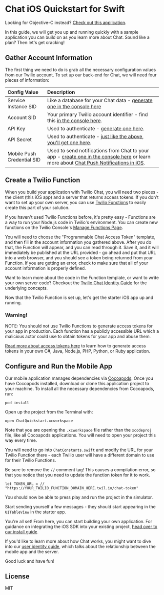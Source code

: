 # Chat iOS Quickstart for Swift

Looking for Objective-C instead? [Check out this application](https://github.com/TwilioDevEd/chat-quickstart-objc).

In this guide, we will get you up and running quickly with a sample application
you can build on as you learn more about Chat. Sound like a plan? Then
let's get cracking!

## Gather Account Information

The first thing we need to do is grab all the necessary configuration values from our
Twilio account. To set up our back-end for Chat, we will need four 
pieces of information:

| Config Value  | Description |
| :-------------  |:------------- |
Service Instance SID | Like a database for your Chat data - [generate one in the console here](https://www.twilio.com/console/chat/services)
Account SID | Your primary Twilio account identifier - find this [in the console here](https://www.twilio.com/console/chat/getting-started).
API Key | Used to authenticate - [generate one here](https://console.twilio.com/us1/account/keys-credentials/api-keys?frameUrl=%2Fconsole%2Fproject%2Fapi-keys%3Fx-target-region%3Dus1).
API Secret | Used to authenticate - [just like the above, you'll get one here](https://console.twilio.com/us1/account/keys-credentials/api-keys?frameUrl=%2Fconsole%2Fproject%2Fapi-keys%3Fx-target-region%3Dus1).
Mobile Push Credential SID | Used to send notifications from Chat to your app - [create one in the console here](https://www.twilio.com/console/chat/credentials) or learn more about [Chat Push Notifications in iOS](https://www.twilio.com/docs/chat/ios/push-notifications-ios).

## Create a Twilio Function

When you build your application with Twilio Chat, you will need two pieces - the client (this iOS app) and a server that returns access tokens. If you don't want to set up your
own server, you can use [Twilio Functions](https://www.twilio.com/docs/api/runtime/functions) to easily create this part of your solution. 

If you haven't used Twilio Functions before, it's pretty easy - Functions are a way to 
run your Node.js code in Twilio's environment. You can create new functions on the Twilio Console's [Manage Functions Page](https://console.twilio.com/us1/develop/functions/classic/list?frameUrl=%2Fconsole%2Ffunctions%2Fmanage%3Fx-target-region%3Dus1).

You will need to choose the "Programmable Chat Access Token" template, and then fill in the account information you gathered above. After you do that, the Function will appear, and you can read through it. Save it, and it will immediately be published at the URL provided - go ahead and put that URL into a web browser, and you should see a token being returned from your Function. If you are getting an error, check to make sure that all of your account information is properly defined.

Want to learn more about the code in the Function template, or want to write your own server code? Checkout the [Twilio Chat Identity Guide](https://www.twilio.com/docs/api/chat/guides/identity) for the underlying concepts.

Now that the Twilio Function is set up, let's get the starter iOS app up and running.

### Warning!

NOTE: You should not use Twilio Functions to generate access tokens for your app in production. Each function has a publicly accessible URL which a malicious actor could use to obtain tokens for your app and abuse them.

[Read more about access tokens here](https://www.twilio.com/docs/api/chat/guides/identity) to learn how to generate access tokens in your own C#, Java, Node.js, PHP, Python, or Ruby application.


## Configure and Run the Mobile App

Our mobile application manages dependencies via [Cocoapods](https://cocoapods.org/).
Once you have Cocoapods installed, download or clone this application project to
your machine.  To install all the necessary dependencies from Cocoapods, run:

```
pod install
```

Open up the project from the Terminal with:

```
open ChatQuickstart.xcworkspace
```

Note that you are opening the `.xcworkspace` file rather than the `xcodeproj`
file, like all Cocoapods applications. You will need to open your project this
way every time. 

You will need to go into `ChatConstants.swift` and modify the URL for your
Twilio Function there - each Twilio user will have a different domain to use for
their Twilio Functions.

Be sure to remove the `//` comment tag! This causes a compilation error, so that you notice that you
need to update the function token for it to work.

```
let TOKEN_URL = // "https://YOUR_TWILIO_FUNCTION_DOMAIN_HERE.twil.io/chat-token"
```

You should now be able to press play and run the project in the 
simulator. 

Start sending yourself a few messages - they should start appearing in the
`UITableView` in the starter app.

You're all set! From here, you can start building your own application. For guidance
on integrating the iOS SDK into your existing project, [head over to our install guide](https://www.twilio.com/docs/api/chat/sdks).

If you'd like to learn more about how Chat works, you might want to dive
into our [user identity guide](https://www.twilio.com/docs/api/chat/guides/identity), 
which talks about the relationship between the mobile app and the server.

Good luck and have fun!

## License

MIT
